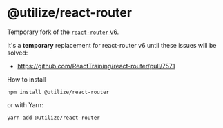 # @utilize/react-router

Temporary fork of the [`react-router` v6](https://github.com/ReactTraining/react-router/tree/dev).

It's a **temporary** replacement for react-router v6 until these issues will be solved:

- https://github.com/ReactTraining/react-router/pull/7571

How to install

```
npm install @utilize/react-router
```

or with Yarn:

```
yarn add @utilize/react-router
```
